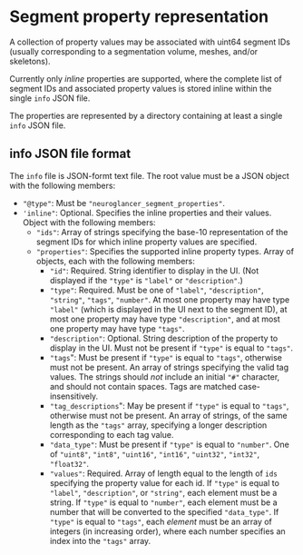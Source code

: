 # Segment property representation

A collection of property values may be associated with uint64 segment IDs (usually corresponding to
a segmentation volume, meshes, and/or skeletons).

Currently only _inline_ properties are supported, where the complete list of segment IDs and
associated property values is stored inline within the single `info` JSON file.

The properties are represented by a directory containing at least a single `info` JSON file.

## info JSON file format

The `info` file is JSON-formt text file. The root value must be a JSON object with the following
members:

- `"@type"`: Must be `"neuroglancer_segment_properties"`.
- `'inline"`: Optional. Specifies the inline properties and their values. Object with the
  following members:
  - `"ids"`: Array of strings specifying the base-10 representation of the segment IDs for which
    inline property values are specified.
  - `"properties"`: Specifies the supported inline property types. Array of objects, each with the following members:
    - `"id"`: Required. String identifier to display in the UI. (Not displayed if the `"type"` is
      `"label"` or `"description"`.)
    - `"type"`: Required. Must be one of `"label"`, `"description"`, `"string"`, `"tags"`,
      `"number"`. At most one property may have type `"label"` (which is displayed in the UI next
      to the segment ID), at most one property may have type `"description"`, and at most one
      property may have type `"tags"`.
    - `"description"`: Optional. String description of the property to display in the UI. Must not
      be present if `"type"` is equal to `"tags"`.
    - `"tags`": Must be present if `"type"` is equal to `"tags"`, otherwise must not be present. An
      array of strings specifying the valid tag values. The strings should _not_ include an initial
      `"#"` character, and should not contain spaces. Tags are matched case-insensitively.
    - `"tag_descriptions`": May be present if `"type"` is equal to `"tags"`, otherwise must not be
      present. An array of strings, of the same length as the `"tags"` array, specifying a longer
      description corresponding to each tag value.
    - `"data_type"`: Must be present if `"type"` is equal to `"number"`. One of `"uint8"`,
      `"int8"`, `"uint16"`, `"int16"`, `"uint32"`, `"int32"`, `"float32"`.
    - `"values"`: Required. Array of length equal to the length of `ids` specifying the property
      value for each id. If `"type"` is equal to `"label"`, `"description"`, or `"string"`, each
      element must be a string. If `"type"` is equal to `"number"`, each element must be a number
      that will be converted to the specified `"data_type"`. If `"type"` is equal to `"tags"`, each
      _element_ must be an array of integers (in increasing order), where each number specifies an
      index into the `"tags"` array.
